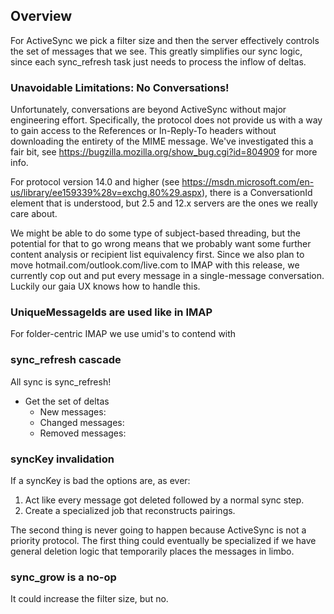 ## Overview ##

For ActiveSync we pick a filter size and then the server effectively controls
the set of messages that we see.  This greatly simplifies our sync logic, since
each sync_refresh task just needs to process the inflow of deltas.

### Unavoidable Limitations: No Conversations! ###

Unfortunately, conversations are beyond ActiveSync without major engineering
effort.  Specifically, the protocol does not provide us with a way to gain
access to the References or In-Reply-To headers without downloading the entirety
of the MIME message.  We've investigated this a fair bit, see
https://bugzilla.mozilla.org/show_bug.cgi?id=804909 for more info.

For protocol version 14.0 and higher (see
https://msdn.microsoft.com/en-us/library/ee159339%28v=exchg.80%29.aspx), there
is a ConversationId element that is understood, but 2.5 and 12.x servers are the
ones we really care about.

We might be able to do some type of subject-based threading, but the potential
for that to go wrong means that we probably want some further content analysis
or recipient list equivalency first.  Since we also plan to move
hotmail.com/outlook.com/live.com to IMAP with this release, we currently cop
out and put every message in a single-message conversation.  Luckily our gaia
UX knows how to handle this.

### UniqueMessageIds are used like in IMAP ###

For folder-centric IMAP we use umid's to contend with

### sync_refresh cascade ###

All sync is sync_refresh!

- Get the set of deltas
  - New messages:
  - Changed messages:
  - Removed messages:

### syncKey invalidation ###

If a syncKey is bad the options are, as ever:
1. Act like every message got deleted followed by a normal sync step.
2. Create a specialized job that reconstructs pairings.

The second thing is never going to happen because ActiveSync is not a priority
protocol.  The first thing could eventually be specialized if we have general
deletion logic that temporarily places the messages in limbo.


### sync_grow is a no-op ###

It could increase the filter size, but no.
